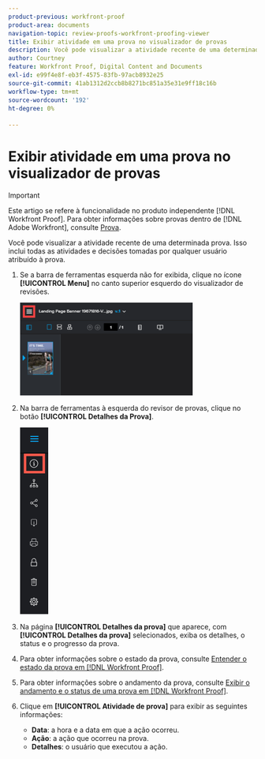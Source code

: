 ```yaml
---
product-previous: workfront-proof
product-area: documents
navigation-topic: review-proofs-workfront-proofing-viewer
title: Exibir atividade em uma prova no visualizador de provas
description: Você pode visualizar a atividade recente de uma determinada prova. Isso inclui todas as atividades e decisões tomadas por qualquer usuário atribuído à prova.
author: Courtney
feature: Workfront Proof, Digital Content and Documents
exl-id: e99f4e8f-eb3f-4575-83fb-97acb8932e25
source-git-commit: 41ab1312d2ccb8b8271bc851a35e31e9ff18c16b
workflow-type: tm+mt
source-wordcount: '192'
ht-degree: 0%

---
```


# Exibir atividade em uma prova no visualizador de provas

>[!IMPORTANT]
>
>Este artigo se refere à funcionalidade no produto independente [!DNL Workfront Proof]. Para obter informações sobre provas dentro de [!DNL Adobe Workfront], consulte [Prova](../../../review-and-approve-work/proofing/proofing.md).

Você pode visualizar a atividade recente de uma determinada prova. Isso inclui todas as atividades e decisões tomadas por qualquer usuário atribuído à prova.

1. Se a barra de ferramentas esquerda não for exibida, clique no ícone **[!UICONTROL Menu]** no canto superior esquerdo do visualizador de revisões.

   ![](assets/menu-icon-in-proofing-viewer-350x188.png)

1. Na barra de ferramentas à esquerda do revisor de provas, clique no botão **[!UICONTROL Detalhes da Prova]**.

   ![Visualizador_de_Provas_botão_da_barra_de_ferramentas_-_Detalhes_da_Prova.png](assets/proofing-viewer-toolbar-button---proof-details.png)

1. Na página **[!UICONTROL Detalhes da prova]** que aparece, com **[!UICONTROL Detalhes da prova]** selecionados, exiba os detalhes, o status e o progresso da prova.

1. Para obter informações sobre o estado da prova, consulte [Entender o estado da prova em [!DNL Workfront Proof]](../../../workfront-proof/wp-work-proofsfiles/manage-your-work/proof-state.md).

1. Para obter informações sobre o andamento da prova, consulte [Exibir o andamento e o status de uma prova em [!DNL Workfront Proof]](../../../workfront-proof/wp-work-proofsfiles/manage-your-work/view-progress-and-status-of-proof.md).
1. Clique em **[!UICONTROL Atividade de prova]** para exibir as seguintes informações:

   * **Data**: a hora e a data em que a ação ocorreu.
   * **Ação**: a ação que ocorreu na prova.
   * **Detalhes**: o usuário que executou a ação.
